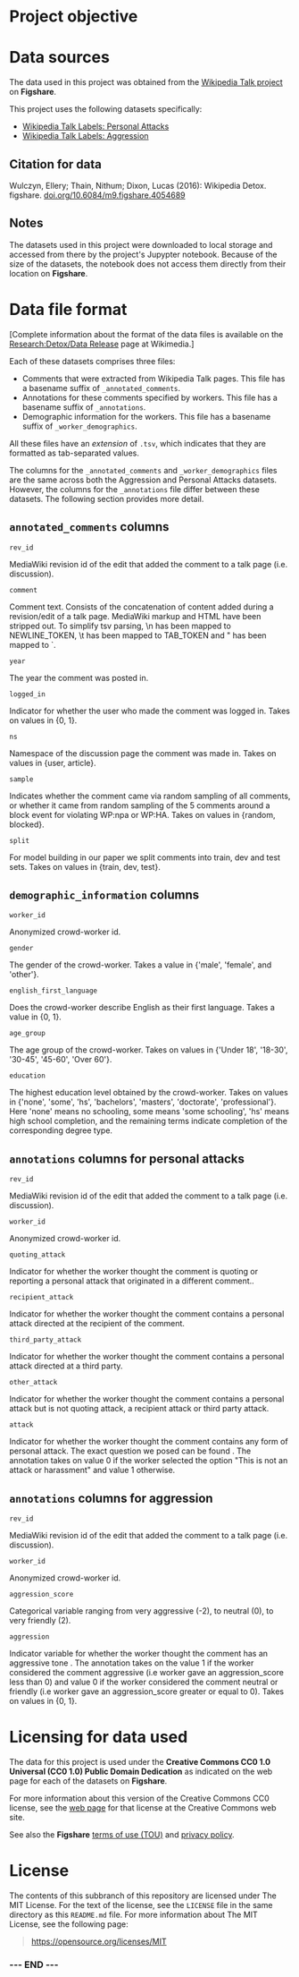 
# Project objective #


# Data sources #

The data used in this project was obtained from the
[Wikipedia Talk project](https://figshare.com/projects/Wikipedia_Talk/16731)
on **Figshare**. 

This project uses the following datasets specifically:

- [Wikipedia Talk Labels: Personal Attacks](https://figshare.com/articles/dataset/Wikipedia_Talk_Labels_Personal_Attacks/4054689)
- [Wikipedia Talk Labels: Aggression](https://figshare.com/articles/dataset/Wikipedia_Talk_Labels_Aggression/4267550)

## Citation for data ##

Wulczyn, Ellery; Thain, Nithum; Dixon, Lucas (2016): Wikipedia Detox. figshare. 
[doi.org/10.6084/m9.figshare.4054689](doi.org/10.6084/m9.figshare.4054689)


## Notes ##

The datasets used in this project were downloaded to local storage and
accessed from there by the project's Jupypter notebook. Because of the
size of the datasets, the notebook does not access them directly from
their location on **Figshare**.


# Data file format #

[Complete information about the format of the data files is available on
the 
[Research:Detox/Data Release](https://meta.wikimedia.org/wiki/Research:Detox/Data_Release)
page at Wikimedia.]

Each of these datasets comprises three files:

- Comments that were extracted from Wikipedia Talk pages. This file has a basename suffix of `_annotated_comments`.
- Annotations for these comments specified by workers. This file has a basename suffix of `_annotations`.
- Demographic information for the workers. This file has a basename suffix of `_worker_demographics`.

All these files have an _extension_ of `.tsv`, which indicates that they
are formatted as tab-separated values.

The columns for the `_annotated_comments` and `_worker_demographics`
files are the same across both the Aggression and Personal Attacks
datasets. However, the columns for the `_annotations` file differ
between these datasets. The following section provides more detail.


## `annotated_comments` columns ##

`rev_id` 

MediaWiki revision id of the edit that added the comment to a talk page (i.e. discussion).

`comment` 

Comment text. Consists of the concatenation of content added during a revision/edit of a talk page. MediaWiki markup and HTML have been stripped out. To simplify tsv parsing, \n has been mapped to NEWLINE_TOKEN, \t has been mapped to TAB_TOKEN and " has been mapped to `.

`year` 

The year the comment was posted in.

`logged_in` 

Indicator for whether the user who made the comment was logged in. Takes on values in {0, 1}.

`ns` 

Namespace of the discussion page the comment was made in. Takes on values in {user, article}.

`sample` 

Indicates whether the comment came via random sampling of all comments, or whether it came from random sampling of the 5 comments around a block event for violating WP:npa or WP:HA. Takes on values in {random, blocked}.

`split` 

For model building in our paper we split comments into train, dev and test sets. Takes on values in {train, dev, test}.



## `demographic_information` columns ##

`worker_id` 

Anonymized crowd-worker id.

`gender` 

The gender of the crowd-worker. Takes a value in {'male', 'female', and 'other'}.

`english_first_language` 

Does the crowd-worker describe English as their first language. Takes a value in {0, 1}.

`age_group` 

The age group of the crowd-worker. Takes on values in {'Under 18', '18-30', '30-45', '45-60', 'Over 60'}.

`education` 

The highest education level obtained by the crowd-worker. Takes on values in {'none', 'some', 'hs', 'bachelors', 'masters', 'doctorate', 'professional'}. Here 'none' means no schooling, some means 'some schooling', 'hs' means high school completion, and the remaining terms indicate completion of the corresponding degree type.


## `annotations` columns for personal attacks ##

`rev_id` 

MediaWiki revision id of the edit that added the comment to a talk page (i.e. discussion).

`worker_id` 

Anonymized crowd-worker id.

`quoting_attack` 

Indicator for whether the worker thought the comment is quoting or reporting a personal attack that originated in a different comment..

`recipient_attack` 

Indicator for whether the worker thought the comment contains a personal attack directed at the recipient of the comment.

`third_party_attack` 

Indicator for whether the worker thought the comment contains a personal attack directed at a third party.

`other_attack` 

Indicator for whether the worker thought the comment contains a personal attack but is not quoting attack, a recipient attack or third party attack.

`attack` 

Indicator for whether the worker thought the comment contains any form of personal attack. The exact question we posed can be found . The annotation takes on value 0 if the worker selected the option "This is not an attack or harassment" and value 1 otherwise.


## `annotations` columns for aggression ##

`rev_id` 

MediaWiki revision id of the edit that added the comment to a talk page (i.e. discussion).

`worker_id` 

Anonymized crowd-worker id.

`aggression_score` 

Categorical variable ranging from very aggressive (-2), to neutral (0), to very friendly (2).

`aggression` 

Indicator variable for whether the worker thought the comment has an aggressive tone . The annotation takes on the value 1 if the worker considered the comment aggressive (i.e worker gave an aggression_score less than 0) and value 0 if the worker considered the comment neutral or friendly (i.e worker gave an aggression_score greater or equal to 0). Takes on values in {0, 1}.


# Licensing for data used #

The data for this project is used under the 
**Creative Commons CC0 1.0 Universal (CC0 1.0) Public Domain Dedication**
as indicated on the web page for each of the datasets on **Figshare**.

For more information about this version of the Creative Commons CC0
license, see the [web page](https://creativecommons.org/publicdomain/zero/1.0/)
for that license at the Creative Commons web site.  

See also the **Figshare** 
[terms of use (TOU)](https://figshare.com/terms)
and 
[privacy policy](https://figshare.com/privacy).


# License #

The contents of this subbranch of this repository are licensed under The
MIT License. For the text of the license, see the `LICENSE` file in the
same directory as this `README.md` file. For more information about The
MIT License, see the following page:

>  <https://opensource.org/licenses/MIT>


### --- END --- ###
 
